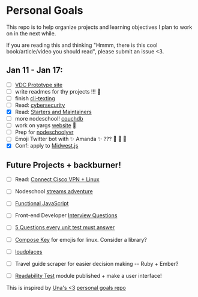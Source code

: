 # Personal Goals

This repo is to help organize projects and learning objectives I plan to work on in the next while.

If you are reading this and thinking "Hmmm, there is this cool book/article/video you should read", please submit an issue <3. 

## Jan 11 - Jan 17:
- [ ] [VDC Prototype site](https://github.com/lrlna/vdc-visualization)
- [ ] write readmes for thy projects !!! :information_desk_person:
- [ ] finish [cli-texting](https://github.com/lrlna/cli-texting)
- [ ] Read: [cybersecurity](https://tech.safehubcollective.org/cybersecurity/)
- [x] Read: [Starters and Maintainers](http://jlongster.com/Starters-and-Maintainers)
- [ ] more nodeschool! [couchdb](https://github.com/robertkowalski/learnyoucouchdb)
- [ ] work on yargs [website](http://yargs.js.org) :tada:
- [ ] Prep for [nodeschoolyvr](http://nodeschool.io/vancouver)
- [ ] Emoji Twitter bot with :sparkles: Amanda :sparkles: ??? :information_desk_person: :tada: :star2:
- [x] Conf: apply to [Midwest.js](http://midwestjs.com/)

## Future Projects + backburner! 

- [ ] Read: [Connect Cisco VPN + Linux](http://www.humans-enabled.com/2011/12/how-to-connect-to-cisco-systems-vpn.html) 
- [ ] Nodeschool [streams adventure](https://github.com/substack/stream-adventure)
- [ ] [Functional JavaScript](http://almostobsolete.net/talks/functionaljs/#1)
- [ ] Front-end Developer [Interview Questions](https://github.com/h5bp/Front-end-Developer-Interview-Questions)
- [ ] [5 Questions every unit test must answer](https://medium.com/javascript-scene/what-every-unit-test-needs-f6cd34d9836d#.l3fulg470)
- [ ] [Compose Key](https://help.ubuntu.com/community/ComposeKey) for emojis for linux. Consider a library?
- [ ] [loudplaces](https://github.com/soundboards/loudplaces)
- [ ] Travel guide scraper for easier decision making -- Ruby + Ember?
- [ ] [Readability Test](https://github.com/lrlna/readability-test) module published + make a user interface!


This is inspired by [Una's <3](https://twitter.com/Una) [personal goals repo](https://github.com/una/personal-goals)

